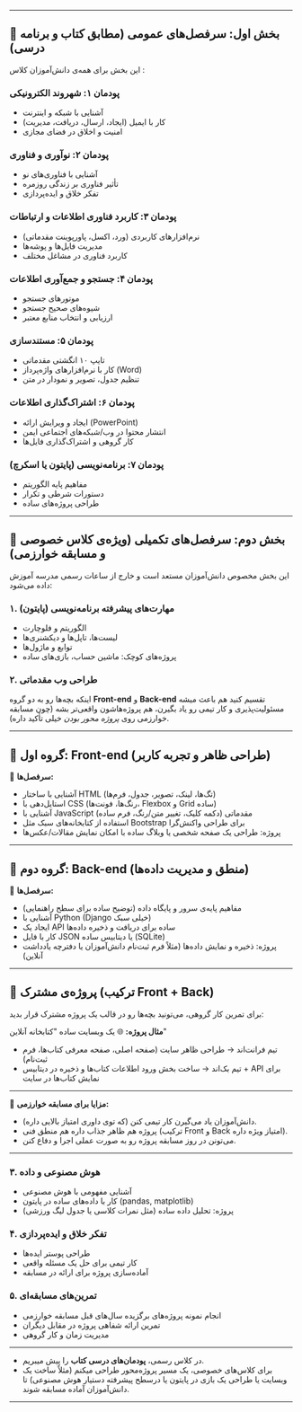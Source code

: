 
---

## 📘 بخش اول: سرفصل‌های عمومی (مطابق کتاب و برنامه درسی)

این بخش برای همه‌ی دانش‌آموزان کلاس :

### پودمان ۱: شهروند الکترونیکی

* آشنایی با شبکه و اینترنت
* کار با ایمیل (ایجاد، ارسال، دریافت، مدیریت)
* امنیت و اخلاق در فضای مجازی

### پودمان ۲: نوآوری و فناوری

* آشنایی با فناوری‌های نو
* تأثیر فناوری بر زندگی روزمره
* تفکر خلاق و ایده‌پردازی

### پودمان ۳: کاربرد فناوری اطلاعات و ارتباطات

* نرم‌افزارهای کاربردی (ورد، اکسل، پاورپوینت مقدماتی)
* مدیریت فایل‌ها و پوشه‌ها
* کاربرد فناوری در مشاغل مختلف

### پودمان ۴: جستجو و جمع‌آوری اطلاعات

* موتورهای جستجو
* شیوه‌های صحیح جستجو
* ارزیابی و انتخاب منابع معتبر

### پودمان ۵: مستندسازی

* تایپ ۱۰ انگشتی مقدماتی
* کار با نرم‌افزارهای واژه‌پرداز (Word)
* تنظیم جدول، تصویر و نمودار در متن

### پودمان ۶: اشتراک‌گذاری اطلاعات

* ایجاد و ویرایش ارائه (PowerPoint)
* انتشار محتوا در وب/شبکه‌های اجتماعی ایمن
* کار گروهی و اشتراک‌گذاری فایل‌ها

### پودمان ۷: برنامه‌نویسی (پایتون یا اسکرچ)

* مفاهیم پایه الگوریتم
* دستورات شرطی و تکرار
* طراحی پروژه‌های ساده

---

## 🚀 بخش دوم: سرفصل‌های تکمیلی (ویژه‌ی کلاس خصوصی و مسابقه خوارزمی)

این بخش مخصوص دانش‌آموزان مستعد است و خارج از ساعات رسمی مدرسه آموزش داده می‌شود:

### ۱. مهارت‌های پیشرفته برنامه‌نویسی (پایتون)

* الگوریتم و فلوچارت
* لیست‌ها، تاپل‌ها و دیکشنری‌ها
* توابع و ماژول‌ها
* پروژه‌های کوچک: ماشین حساب، بازی‌های ساده

### ۲. طراحی وب مقدماتی
اینکه بچه‌ها رو به دو گروه **Front-end** و **Back-end** تقسیم کنید هم باعث میشه مسئولیت‌پذیری و کار تیمی رو یاد بگیرن، هم پروژه‌هاشون واقعی‌تر بشه (چون مسابقه خوارزمی روی *پروژه محور بودن* خیلی تأکید داره).

---

## 🔹 گروه اول: Front-end (طراحی ظاهر و تجربه کاربر)

🔸 **سرفصل‌ها:**

* آشنایی با ساختار HTML (تگ‌ها، لینک، تصویر، جدول، فرم‌ها)
* استایل‌دهی با CSS (رنگ‌ها، فونت‌ها، Flexbox و Grid ساده)
* آشنایی با JavaScript مقدماتی (دکمه کلیک، تغییر متن/رنگ، فرم ساده)
* استفاده از کتابخانه‌های سبک مثل Bootstrap برای طراحی واکنش‌گرا
* پروژه: طراحی یک صفحه شخصی یا وبلاگ ساده با امکان نمایش مقالات/عکس‌ها

---

## 🔹 گروه دوم: Back-end (منطق و مدیریت داده‌ها)

🔸 **سرفصل‌ها:**

* مفاهیم پایه‌ی سرور و پایگاه داده (توضیح ساده برای سطح راهنمایی)
* آشنایی با Python (Django خیلی سبک)
* ایجاد یک API ساده برای دریافت و ذخیره داده‌ها
* کار با فایل JSON یا دیتابیس ساده (SQLite)
* پروژه: ذخیره و نمایش داده‌ها (مثلاً فرم ثبت‌نام دانش‌آموزان یا دفترچه یادداشت آنلاین)

---

## 🔹 پروژه‌ی مشترک (ترکیب Front + Back)

برای تمرین کار گروهی، می‌تونید بچه‌ها رو در قالب یک پروژه مشترک قرار بدید:

**مثال پروژه:**
🌐 یک وبسایت ساده "کتابخانه آنلاین"

* تیم فرانت‌اند → طراحی ظاهر سایت (صفحه اصلی، صفحه معرفی کتاب‌ها، فرم ثبت‌نام)
* تیم بک‌اند → ساخت بخش ورود اطلاعات کتاب‌ها و ذخیره در دیتابیس + API برای نمایش کتاب‌ها در سایت

---

📌 **مزایا برای مسابقه خوارزمی:**

* دانش‌آموزان یاد می‌گیرن کار تیمی کنن (که توی داوری امتیاز بالایی داره).
* پروژه هم ظاهر جذاب داره هم منطق فنی (ترکیب Front و Back امتیاز ویژه داره).
* می‌تونن در روز مسابقه پروژه رو به صورت عملی اجرا و دفاع کنن.

---


### ۳. هوش مصنوعی و داده

* آشنایی مفهومی با هوش مصنوعی
* کار با داده‌های ساده در پایتون (pandas, matplotlib)
* پروژه: تحلیل داده ساده (مثل نمرات کلاسی یا جدول لیگ ورزشی)

### ۴. تفکر خلاق و ایده‌پردازی

* طراحی پوستر ایده‌ها
* کار تیمی برای حل یک مسئله واقعی
* آماده‌سازی پروژه برای ارائه در مسابقه

### ۵. تمرین‌های مسابقه‌ای

* انجام نمونه پروژه‌های برگزیده سال‌های قبل مسابقه خوارزمی
* تمرین ارائه شفاهی پروژه در مقابل دیگران
* مدیریت زمان و کار گروهی

---


* در کلاس رسمی، **پودمان‌های درسی کتاب** را پیش میبریم.
* برای کلاس‌های خصوصی، یک مسیر پروژه‌محور طراحی میکنم (مثلاً ساخت یک وبسایت یا طراحی یک بازی در پایتون یا درسطح پیشرفته دستیار هوش مصنوعی) تا دانش‌آموزان آماده مسابقه شوند.

---


